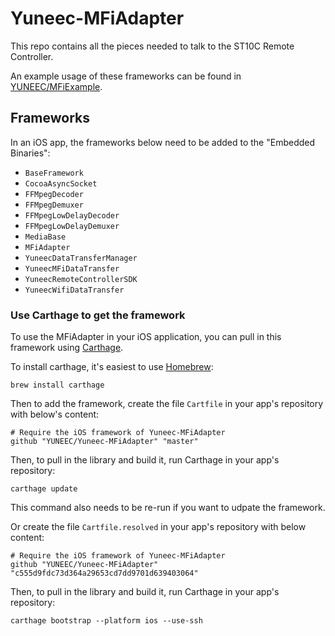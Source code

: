# Yuneec-MFiAdapter

This repo contains all the pieces needed to talk to the ST10C Remote Controller.

An example usage of these frameworks can be found in [YUNEEC/MFiExample](https://github.com/YUNEEC/MFiExample/).

## Frameworks

In an iOS app, the frameworks below need to be added to the "Embedded Binaries":

   - `BaseFramework`
   - `CocoaAsyncSocket`
   - `FFMpegDecoder`
   - `FFMpegDemuxer`
   - `FFMpegLowDelayDecoder`
   - `FFMpegLowDelayDemuxer`
   - `MediaBase`
   - `MFiAdapter`
   - `YuneecDataTransferManager`
   - `YuneecMFiDataTransfer`
   - `YuneecRemoteControllerSDK`
   - `YuneecWifiDataTransfer`

### Use Carthage to get the framework

To use the MFiAdapter in your iOS application, you can pull in this framework using [Carthage](https://github.com/Carthage/Carthage).

To install carthage, it's easiest to use [Homebrew](https://brew.sh/):

```
brew install carthage
```

Then to add the framework, create the file `Cartfile` in your app's repository with below's content:

```
# Require the iOS framework of Yuneec-MFiAdapter
github "YUNEEC/Yuneec-MFiAdapter" "master"
```

Then, to pull in the library and build it, run Carthage in your app's repository:

```
carthage update
```

This command also needs to be re-run if you want to udpate the framework.  

Or create the file `Cartfile.resolved` in your app's repository with below content:

```
# Require the iOS framework of Yuneec-MFiAdapter
github "YUNEEC/Yuneec-MFiAdapter" "c555d9fdc73d364a29653cd7dd9701d639403064"
```

Then, to pull in the library and build it, run Carthage in your app's repository:

```
carthage bootstrap --platform ios --use-ssh
```
